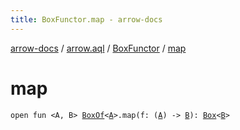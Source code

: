 ```yaml
---
title: BoxFunctor.map - arrow-docs
---
```


[arrow-docs](../../index.html) / [arrow.aql](../index.html) / [BoxFunctor](index.html) / [map](./map.html)

# map

`open fun <A, B> `[`BoxOf`](../-box-of.html)`<`[`A`](map.html#A)`>.map(f: (`[`A`](map.html#A)`) -> `[`B`](map.html#B)`): `[`Box`](../-box/index.html)`<`[`B`](map.html#B)`>`